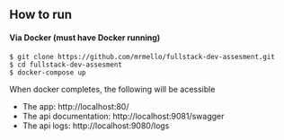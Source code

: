 How to run
----------

#### Via Docker (must have Docker running)

 `$ git clone https://github.com/mrmello/fullstack-dev-assesment.git`  
 `$ cd fullstack-dev-assesment`  
 `$ docker-compose up `  

When docker completes, the following will be acessible
 - The app: http://localhost:80/
 - The api documentation: http://localhost:9081/swagger
 - The api logs: http://localhost:9080/logs
 
 